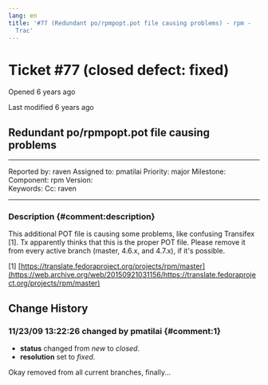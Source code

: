 ```yaml
---
lang: en
title: '#77 (Redundant po/rpmpopt.pot file causing problems) - rpm -
  Trac'
---
```


Ticket \#77 (closed defect: fixed)
==================================

Opened 6 years ago

Last modified 6 years ago

Redundant po/rpmpopt.pot file causing problems
----------------------------------------------

  -------------- ------- -------------- ----------
  Reported by:   raven   Assigned to:   pmatilai
  Priority:      major   Milestone:     
  Component:     rpm     Version:       
  Keywords:              Cc:            raven
                                        
  -------------- ------- -------------- ----------

### Description {#comment:description}

This additional POT file is causing some problems, like confusing
Transifex \[1\]. Tx apparently thinks that this is the proper POT file.
Please remove it from every active branch (master, 4.6.x, and 4.7.x), if
it\'s possible.

\[1\]
[https://translate.fedoraproject.org/projects/rpm/master](https://web.archive.org/web/20150921031156/https://translate.fedoraproject.org/projects/rpm/master)

Change History
--------------

### 11/23/09 13:22:26 changed by pmatilai {#comment:1}

-   **status** changed from *new* to *closed*.
-   **resolution** set to *fixed*.

Okay removed from all current branches, finally\...
